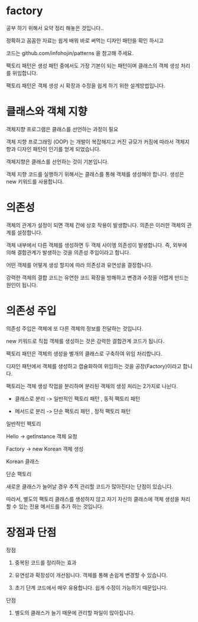 # factory
공부 하기 위해서 요약 정리 해놓은 것입니다..

 

정확하고 꼼꼼한 자료는 쉽게 배워 바로 써먹는 디자인 패턴을 확인 하시고

코드는 github.com/infohojin/patterns 을 참고해 주세요.
 

팩토리 패턴은 생성 패턴 중에서도 가장 기본이 되는 패턴이며 클래스의 객체 생성 처리를 위임합니다.

 

팩토리 패턴은 객체 생성 시 확장과 수정을 쉽게 하기 위한 설계방법입니다.

# 클래스와 객체 지향

객체지향 프로그램은 클래스를 선언하는 과정이 필요

 

객체 지향 프로그래밍 (OOP) 는 개발이 복잡해지고 커진 규모가 커짐에 따라서 객체지향과 디자인 패턴이 인기를 얻게 되었습니다.  

 

객체지향은 클래스를 선언하는 것이 기본입니다. 

객체 지향 코드를 실행하기 위해서는 클래스를 통해 객체를 생성해야 합니다. 생성은 new 키워드를 사용합니다.
 
# 의존성
 

객체의 관계가 설정이 되면 객체 간에 상호 작용이 발생합니다. 의존은 이러한 객체의 관계를 설정합니다. 

 

객체 내부에서 다른 객체를 생성하면 두 객체 사이엥 의존성이 발생합니다. 즉, 외부에 의해 결합관계가 발생하는 것을 의존성 주입이라고 합니다.
 

어떤 객체를 어떻게 생성 할지에 따라 의존성과 유연성을 결정합니다.

 

강력한 객체의 결합 코드는 유연한 코드 확장을 방해하고 변경과 수정을 어렵게 만드는 원인이 됩니다.

 
# 의존성 주입


의존성 주입은 객체에 또 다른 객체의 정보를 전달하는 것입니다.


new 키워드로 직접 객체를 생성하는 것은 강력한 결합관계 코드가 됩니다.

 

팩토리 패턴은 객체의 생성을 별개의 클래스로 구축하여 위임 처리합니다.

 

디자인 패턴에서 객체를 생성하고 캡슐화하여 위임하는 것을 공장(Factory)이라고 합니다.

 

팩토리는 객체 생성 작업을 분리하며 분리된 객체의 생성 처리는 2가지로 나뉜다.

 

- 클래스로 분리  -> 일반적인 팩토리 패턴 , 동적 팩토리 패턴

- 메서드로 분리  -> 단순 팩토리 패턴 , 정적 팩토리 패턴

일반적인 팩토리

 

Hello  -> getInstance 객체 요청

Factory -> new Korean 객체 생성

Korean 클래스


단순 팩토리

 

새로운 클래스가 늘어날 경우 추적 관리할 코드가 많아진다는 단점이 있습니다.

 

따라서, 별도의 팩토리 클래스를 생성하지 않고 자기 자신의 클래스에 객체 생성을 처리할 수 있는 전용 메서드를 추가 하는 것입니다.


# 장점과 단점

장점

1. 중복된 코드를 정리하는 효과

 

2. 유연성과 확장성이 개선됩니다. 객체를 통해 손쉽게 변경할 수 있습니다.

 

3. 초기 단계 코드에서 매우 유용합니다. 쉽게 수정이 가능하기 때문입니다.

 

단점

1. 별도의 클래스가 늘기 때문에 관리할 파일이 많아집니다. 
